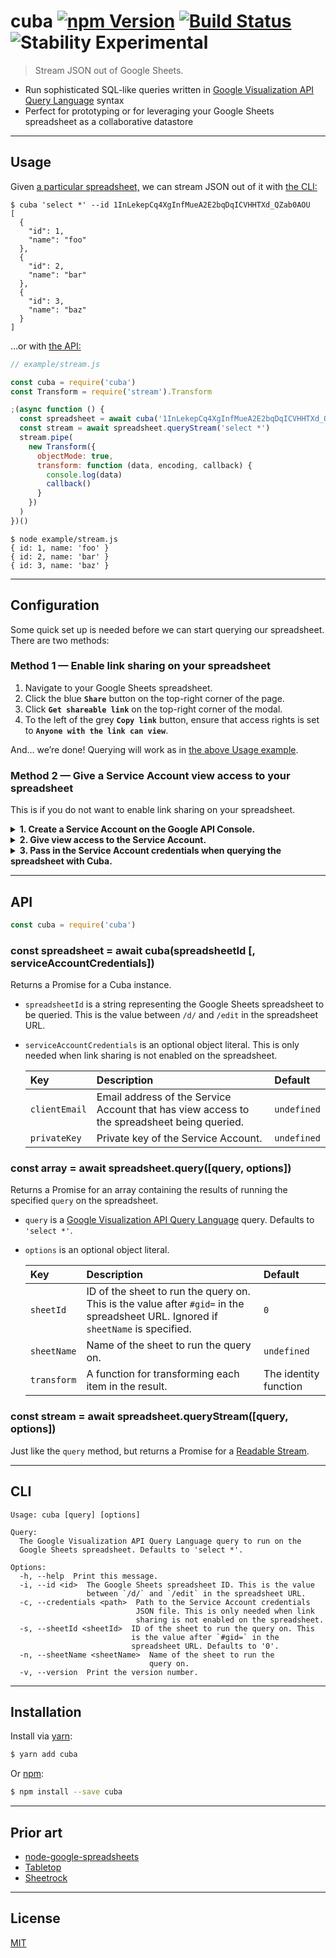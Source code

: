 # cuba [![npm Version](https://img.shields.io/npm/v/cuba.svg?style=flat)](https://www.npmjs.org/package/cuba) [![Build Status](https://img.shields.io/travis/yuanqing/cuba.svg?branch=master&style=flat)](https://travis-ci.org/yuanqing/cuba) ![Stability Experimental](http://img.shields.io/badge/stability-experimental-red.svg?style=flat)

> Stream JSON out of Google Sheets.

- Run sophisticated SQL-like queries written in [Google Visualization API Query Language](https://developers.google.com/chart/interactive/docs/querylanguage#overview) syntax
- Perfect for prototyping or for leveraging your Google Sheets spreadsheet as a collaborative datastore

---

## Usage

Given [a particular spreadsheet,](https://docs.google.com/spreadsheets/d/1InLekepCq4XgInfMueA2E2bqDqICVHHTXd_QZab0AOU/edit?usp=sharing) we can stream JSON out of it with [the CLI:](#cli)

```
$ cuba 'select *' --id 1InLekepCq4XgInfMueA2E2bqDqICVHHTXd_QZab0AOU
[
  {
    "id": 1,
    "name": "foo"
  },
  {
    "id": 2,
    "name": "bar"
  },
  {
    "id": 3,
    "name": "baz"
  }
]
```

&hellip;or with [the API:](#api)

```js
// example/stream.js

const cuba = require('cuba')
const Transform = require('stream').Transform

;(async function () {
  const spreadsheet = await cuba('1InLekepCq4XgInfMueA2E2bqDqICVHHTXd_QZab0AOU')
  const stream = await spreadsheet.queryStream('select *')
  stream.pipe(
    new Transform({
      objectMode: true,
      transform: function (data, encoding, callback) {
        console.log(data)
        callback()
      }
    })
  )
})()
```

```
$ node example/stream.js
{ id: 1, name: 'foo' }
{ id: 2, name: 'bar' }
{ id: 3, name: 'baz' }
```

---

## Configuration

Some quick set up is needed before we can start querying our spreadsheet. There are two methods:

### Method 1 &mdash; Enable link sharing on your spreadsheet

1. Navigate to your Google Sheets spreadsheet.
2. Click the blue **`Share`** button on the top-right corner of the page.
3. Click **`Get shareable link`** on the top-right corner of the modal.
4. To the left of the grey **`Copy link`** button, ensure that access rights is set to **`Anyone with the link can view`**.

And&hellip; we&rsquo;re done! Querying will work as in [the above Usage example](#usage).

### Method 2 &mdash; Give a Service Account view access to your spreadsheet

This is if you do not want to enable link sharing on your spreadsheet.

<details>
<summary><strong>1. Create a Service Account on the Google API Console.</strong></summary>
<p>

1. Navigate to [the Google API Console](https://console.developers.google.com/apis/dashboard)
2. Select a project from the drop-down box in the top bar.
3. Click **`Credentials`** (the Key icon) on the left navigation bar.
4. Click the blue **`Create credentials`** drop-down box, and select **`Service account key`**.
5. Click the **`Select…`** drop-down box, and select **`New service account`**.
6. Enter a **`Service account name`**. For **`Role`**, select **`Project › Viewer`**. For **`Key type`**, select **`JSON`**.
7. Click the blue **`Create`** button. This will generate a JSON file with the Service Account credentials. Note the `client_email` and `private_key` values in this JSON file.

</p>
</details>

<details>
<summary><strong>2. Give view access to the Service Account.</strong></summary>
<p>

1. Navigate to your spreadsheet.
2. Click the blue **`Share`** button on the top-right corner of the page.
3. In the **`Enter names or email addresses…`** text box, enter the `client_email` of the Service Account, then click the blue **`Send`** button.

</p>
</details>

<details>
<summary><strong>3. Pass in the Service Account credentials when querying the spreadsheet with Cuba.</strong></summary>
<p>

- With the API, pass in a `serviceAccountCredentials` object, specifying the `clientEmail` and `privateKey`.
- With the CLI, use the `--credentials` (or `-c`) flag to specify the path to the Service Account credentials JSON file.

</p>
</details>

---

## API

```js
const cuba = require('cuba')
```

### const spreadsheet = await cuba(spreadsheetId [, serviceAccountCredentials])

Returns a Promise for a Cuba instance.

- `spreadsheetId` is a string representing the Google Sheets spreadsheet to be queried. This is the value between `/d/` and `/edit` in the spreadsheet URL.
- `serviceAccountCredentials` is an optional object literal. This is only needed when link sharing is not enabled on the spreadsheet.

    Key | Description | Default
    :-|:-|:-
    `clientEmail` | Email address of the Service Account that has view access to the spreadsheet being queried. | `undefined`
    `privateKey` | Private key of the Service Account. | `undefined`

### const array = await spreadsheet.query([query, options])

Returns a Promise for an array containing the results of running the specified `query` on the spreadsheet.

- `query` is a [Google Visualization API Query Language](https://developers.google.com/chart/interactive/docs/querylanguage#overview) query. Defaults to `'select *'`.
- `options` is an optional object literal.

    Key | Description | Default
    :-|:-|:-
    `sheetId` | ID of the sheet to run the query on. This is the value after `#gid=` in the spreadsheet URL. Ignored if `sheetName` is specified. | `0`
    `sheetName` | Name of the sheet to run the query on. | `undefined`
    `transform` | A function for transforming each item in the result. | The identity function

### const stream = await spreadsheet.queryStream([query, options])

Just like the `query` method, but returns a Promise for a [Readable Stream](https://nodejs.org/api/stream.html#stream_class_stream_readable).

---

## CLI

```
Usage: cuba [query] [options]

Query:
  The Google Visualization API Query Language query to run on the
  Google Sheets spreadsheet. Defaults to 'select *'.

Options:
  -h, --help  Print this message.
  -i, --id <id>  The Google Sheets spreadsheet ID. This is the value
                 between `/d/` and `/edit` in the spreadsheet URL.
  -c, --credentials <path>  Path to the Service Account credentials
                            JSON file. This is only needed when link
                            sharing is not enabled on the spreadsheet.
  -s, --sheetId <sheetId>  ID of the sheet to run the query on. This
                           is the value after `#gid=` in the
                           spreadsheet URL. Defaults to '0'.
  -n, --sheetName <sheetName>  Name of the sheet to run the
                               query on.
  -v, --version  Print the version number.
```

---

## Installation

Install via [yarn](https://yarnpkg.com):

```sh
$ yarn add cuba
```

Or [npm](https://npmjs.com):

```sh
$ npm install --save cuba
```

---

## Prior art

- [node-google-spreadsheets](https://github.com/theoephraim/node-google-spreadsheet)
- [Tabletop](https://github.com/jsoma/tabletop)
- [Sheetrock](https://github.com/chriszarate/sheetrock)

---

## License

[MIT](LICENSE.md)

